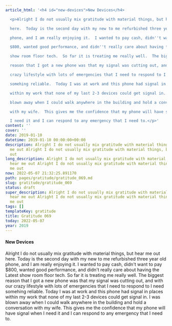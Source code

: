 ```yaml
---
article_html: '<h4 id="new-devices">New Devices</h4>

  <p>Alright I do not usually mix gratitude with material things, but hear me out

  here.  Today is the second day with my new to me refurbished three year old

  phone, and I am really enjoying it.  I wanted to pay cash, didn''t want to pay

  $800, wanted good performance, and didn''t really care about having the Latest

  show room floor tech.  So far it is treating me really well.  The biggest

  reason that I got a new phone was that my signal was cutting out, and with our

  crazy lifestyle with lots of emergencies that I need to respond to I need

  somehing reliable.  Today I was at work and this phone had signal in places

  within my work that none of my last 2-3 devices could get signal in.  I was

  blown away when I could walk anywhere in the building and hold a conversation

  with my wife.  This gives me the confidence that my phone will have signal when

  I need it and I can respond to any emergency that I need to.</p>'
content: ''
cover: ''
date: 2019-01-10
datetime: 2019-01-10 00:00:00+00:00
description: Alright I do not usually mix gratitude with material things, but hear
  me out Alright I do not usually mix gratitude with material things, but hear me
  out
long_description: Alright I do not usually mix gratitude with material things, but
  hear me out Alright I do not usually mix gratitude with material things, but hear
  me out
now: 2022-05-07 21:32:25.891170
path: pages/gratitude/gratitude_069.md
slug: gratitude/gratitude_069
status: draft
super_description: Alright I do not usually mix gratitude with material things, but
  hear me out Alright I do not usually mix gratitude with material things, but hear
  me out
tags: []
templateKey: gratitude
title: Gratitude 069
today: 2022-05-07
year: 2019
---
```


#### New Devices

Alright I do not usually mix gratitude with material things, but hear me out
here.  Today is the second day with my new to me refurbished three year old
phone, and I am really enjoying it.  I wanted to pay cash, didn't want to pay
$800, wanted good performance, and didn't really care about having the Latest
show room floor tech.  So far it is treating me really well.  The biggest
reason that I got a new phone was that my signal was cutting out, and with our
crazy lifestyle with lots of emergencies that I need to respond to I need
somehing reliable.  Today I was at work and this phone had signal in places
within my work that none of my last 2-3 devices could get signal in.  I was
blown away when I could walk anywhere in the building and hold a conversation
with my wife.  This gives me the confidence that my phone will have signal when
I need it and I can respond to any emergency that I need to.